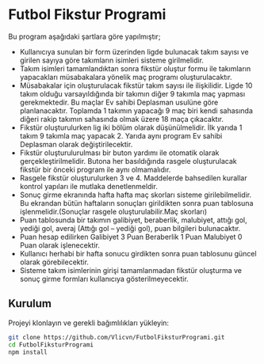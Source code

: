 # Futbol Fikstur Programi

Bu program aşağıdaki şartlara göre yapılmıştır;
+ Kullanıcıya sunulan bir form üzerinden ligde bulunacak takım sayısı ve girilen sayıya göre takımların isimleri sisteme girilmelidir.
+ Takım isimleri tamamlandıktan sonra fikstür oluştur formu ile takımların yapacakları müsabakalara yönelik maç programı oluşturulacaktır.
+ Müsabakalar için oluşturulacak fikstür takım sayısı ile ilişkilidir. Ligde 10 takım olduğu varsayıldığında bir takımın diğer 9 takımla maç yapması gerekmektedir. Bu maçlar Ev sahibi Deplasman usulüne göre planlanacaktır. Toplamda 1 takımın yapacağı 9 maç biri kendi sahasında diğeri rakip takımın sahasında olmak üzere 18 maça çıkacaktır.
+ Fikstür oluşturulurken lig iki bölüm olarak düşünülmelidir. İlk yarıda 1 takım 9 takımla maç yapacak 2. Yarıda aynı program Ev sahibi Deplasman olarak değiştirilecektir.
+ Fikstür oluşturulurulması bir buton yardımı ile otomatik olarak gerçekleştirilmelidir. Butona her basıldığında rasgele oluşturulacak fikstür bir önceki program ile aynı olmamalıdır.
+ Rasgele fikstür oluşturulurken 3 ve 4. Maddelerde bahsedilen kurallar kontrol yapıları ile mutlaka denetlenmeldir.
+ Sonuç girme ekranında hafta hafta maç skorları sisteme girilebilmelidir. Bu ekrandan bütün haftaların sonuçları girildikten sonra puan tablosuna işlenmelidir.(Sonuçlar rasgele oluşturulabilir.Maç skorları)
+ Puan tablosunda bir takımın galibiyet, beraberlik, malubiyet, attığı gol, yediği gol, averaj (Attığı gol – yediği gol), puan bilgileri bulunacaktır.
+ Puan hesap edilirken Galibiyet 3 Puan Beraberlik 1 Puan Malubiyet 0 Puan olarak işlenecektir.
+ Kullanıcı herhabi bir hafta sonucu girdikten sonra puan tablosunu güncel olarak görebilecektir.
+ Sisteme takım isimlerinin girişi tamamlanmadan fikstür oluşturma ve sonuç girme formları kullanıcıya gösterilmeyecektir.


## Kurulum

Projeyi klonlayın ve gerekli bağımlılıkları yükleyin:

```bash
git clone https://github.com/Vlicvn/FutbolFiksturProgrami.git
cd FutbolFiksturProgrami
npm install
